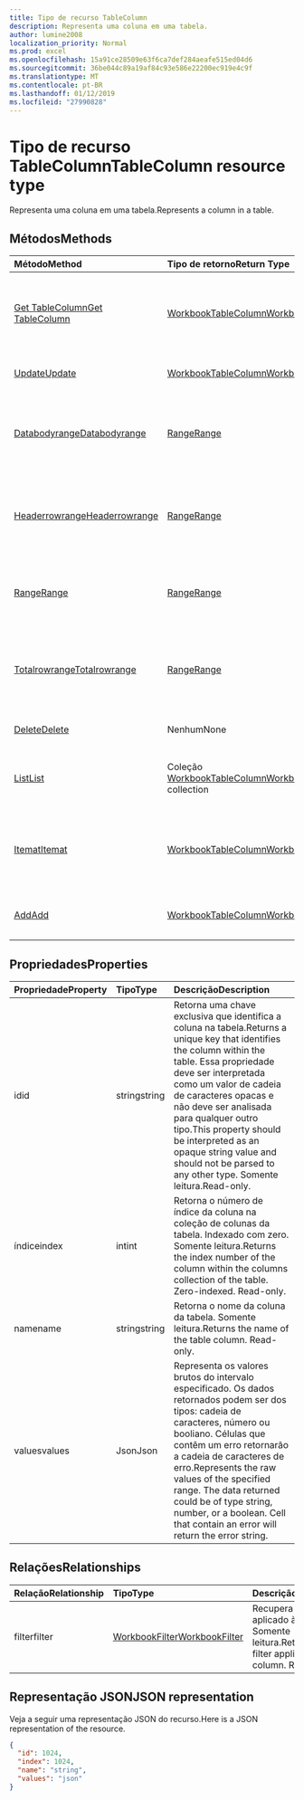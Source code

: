 ```yaml
---
title: Tipo de recurso TableColumn
description: Representa uma coluna em uma tabela.
author: lumine2008
localization_priority: Normal
ms.prod: excel
ms.openlocfilehash: 15a91ce28509e63f6ca7def284aeafe515ed04d6
ms.sourcegitcommit: 36be044c89a19af84c93e586e22200ec919e4c9f
ms.translationtype: MT
ms.contentlocale: pt-BR
ms.lasthandoff: 01/12/2019
ms.locfileid: "27990828"
---
```

# <a name="tablecolumn-resource-type"></a><span data-ttu-id="c0103-103">Tipo de recurso TableColumn</span><span class="sxs-lookup"><span data-stu-id="c0103-103">TableColumn resource type</span></span>

<span data-ttu-id="c0103-104">Representa uma coluna em uma tabela.</span><span class="sxs-lookup"><span data-stu-id="c0103-104">Represents a column in a table.</span></span>


## <a name="methods"></a><span data-ttu-id="c0103-105">Métodos</span><span class="sxs-lookup"><span data-stu-id="c0103-105">Methods</span></span>

| <span data-ttu-id="c0103-106">Método</span><span class="sxs-lookup"><span data-stu-id="c0103-106">Method</span></span>           | <span data-ttu-id="c0103-107">Tipo de retorno</span><span class="sxs-lookup"><span data-stu-id="c0103-107">Return Type</span></span>    |<span data-ttu-id="c0103-108">Descrição</span><span class="sxs-lookup"><span data-stu-id="c0103-108">Description</span></span>|
|:---------------|:--------|:----------|
|[<span data-ttu-id="c0103-109">Get TableColumn</span><span class="sxs-lookup"><span data-stu-id="c0103-109">Get TableColumn</span></span>](../api/tablecolumn-get.md) | [<span data-ttu-id="c0103-110">WorkbookTableColumn</span><span class="sxs-lookup"><span data-stu-id="c0103-110">WorkbookTableColumn</span></span>](tablecolumn.md) |<span data-ttu-id="c0103-111">Leia as propriedades e os relacionamentos do objeto tableColumn.</span><span class="sxs-lookup"><span data-stu-id="c0103-111">Read properties and relationships of tableColumn object.</span></span>|
|[<span data-ttu-id="c0103-112">Update</span><span class="sxs-lookup"><span data-stu-id="c0103-112">Update</span></span>](../api/tablecolumn-update.md) | [<span data-ttu-id="c0103-113">WorkbookTableColumn</span><span class="sxs-lookup"><span data-stu-id="c0103-113">WorkbookTableColumn</span></span>](tablecolumn.md) |<span data-ttu-id="c0103-114">Atualize o objeto TableColumn.</span><span class="sxs-lookup"><span data-stu-id="c0103-114">Update TableColumn object.</span></span> |
|[<span data-ttu-id="c0103-115">Databodyrange</span><span class="sxs-lookup"><span data-stu-id="c0103-115">Databodyrange</span></span>](../api/tablecolumn-databodyrange.md)|[<span data-ttu-id="c0103-116">Range</span><span class="sxs-lookup"><span data-stu-id="c0103-116">Range</span></span>](range.md)|<span data-ttu-id="c0103-117">Obtém o objeto de intervalo associado ao corpo de dados da coluna.</span><span class="sxs-lookup"><span data-stu-id="c0103-117">Gets the range object associated with the data body of the column.</span></span>|
|[<span data-ttu-id="c0103-118">Headerrowrange</span><span class="sxs-lookup"><span data-stu-id="c0103-118">Headerrowrange</span></span>](../api/tablecolumn-headerrowrange.md)|[<span data-ttu-id="c0103-119">Range</span><span class="sxs-lookup"><span data-stu-id="c0103-119">Range</span></span>](range.md)|<span data-ttu-id="c0103-120">Obtém o objeto de intervalo associado à linha de cabeçalho da coluna.</span><span class="sxs-lookup"><span data-stu-id="c0103-120">Gets the range object associated with the header row of the column.</span></span>|
|[<span data-ttu-id="c0103-121">Range</span><span class="sxs-lookup"><span data-stu-id="c0103-121">Range</span></span>](../api/tablecolumn-range.md)|[<span data-ttu-id="c0103-122">Range</span><span class="sxs-lookup"><span data-stu-id="c0103-122">Range</span></span>](range.md)|<span data-ttu-id="c0103-123">Obtém o objeto de intervalo associado a toda a coluna.</span><span class="sxs-lookup"><span data-stu-id="c0103-123">Gets the range object associated with the entire column.</span></span>|
|[<span data-ttu-id="c0103-124">Totalrowrange</span><span class="sxs-lookup"><span data-stu-id="c0103-124">Totalrowrange</span></span>](../api/tablecolumn-totalrowrange.md)|[<span data-ttu-id="c0103-125">Range</span><span class="sxs-lookup"><span data-stu-id="c0103-125">Range</span></span>](range.md)|<span data-ttu-id="c0103-126">Obtém o objeto de intervalo associado à linha de totais da coluna.</span><span class="sxs-lookup"><span data-stu-id="c0103-126">Gets the range object associated with the totals row of the column.</span></span>|
|[<span data-ttu-id="c0103-127">Delete</span><span class="sxs-lookup"><span data-stu-id="c0103-127">Delete</span></span>](../api/tablecolumn-delete.md)|<span data-ttu-id="c0103-128">Nenhum</span><span class="sxs-lookup"><span data-stu-id="c0103-128">None</span></span>|<span data-ttu-id="c0103-129">Exclui a coluna da tabela.</span><span class="sxs-lookup"><span data-stu-id="c0103-129">Deletes the column from the table.</span></span>|
|[<span data-ttu-id="c0103-130">List</span><span class="sxs-lookup"><span data-stu-id="c0103-130">List</span></span>](../api/tablecolumn-list.md) | <span data-ttu-id="c0103-131">Coleção [WorkbookTableColumn](tablecolumn.md)</span><span class="sxs-lookup"><span data-stu-id="c0103-131">[WorkbookTableColumn](tablecolumn.md) collection</span></span> |<span data-ttu-id="c0103-132">Obtenha uma coleção de objetos tableColumn.</span><span class="sxs-lookup"><span data-stu-id="c0103-132">Get tableColumn object collection.</span></span> |
|[<span data-ttu-id="c0103-133">Itemat</span><span class="sxs-lookup"><span data-stu-id="c0103-133">Itemat</span></span>](../api/tablecolumncollection-itemat.md)|[<span data-ttu-id="c0103-134">WorkbookTableColumn</span><span class="sxs-lookup"><span data-stu-id="c0103-134">WorkbookTableColumn</span></span>](tablecolumn.md)|<span data-ttu-id="c0103-135">Obtém uma coluna com base em sua posição na coleção.</span><span class="sxs-lookup"><span data-stu-id="c0103-135">Gets a column based on its position in the collection.</span></span>|
|[<span data-ttu-id="c0103-136">Add</span><span class="sxs-lookup"><span data-stu-id="c0103-136">Add</span></span>](../api/tablecolumncollection-add.md)|[<span data-ttu-id="c0103-137">WorkbookTableColumn</span><span class="sxs-lookup"><span data-stu-id="c0103-137">WorkbookTableColumn</span></span>](tablecolumn.md)|<span data-ttu-id="c0103-138">Adiciona uma nova coluna à tabela.</span><span class="sxs-lookup"><span data-stu-id="c0103-138">Adds a new column to the table.</span></span>|

## <a name="properties"></a><span data-ttu-id="c0103-139">Propriedades</span><span class="sxs-lookup"><span data-stu-id="c0103-139">Properties</span></span>
| <span data-ttu-id="c0103-140">Propriedade</span><span class="sxs-lookup"><span data-stu-id="c0103-140">Property</span></span>     | <span data-ttu-id="c0103-141">Tipo</span><span class="sxs-lookup"><span data-stu-id="c0103-141">Type</span></span>   |<span data-ttu-id="c0103-142">Descrição</span><span class="sxs-lookup"><span data-stu-id="c0103-142">Description</span></span>|
|:---------------|:--------|:----------|
|<span data-ttu-id="c0103-143">id</span><span class="sxs-lookup"><span data-stu-id="c0103-143">id</span></span>|<span data-ttu-id="c0103-144">string</span><span class="sxs-lookup"><span data-stu-id="c0103-144">string</span></span>|<span data-ttu-id="c0103-145">Retorna uma chave exclusiva que identifica a coluna na tabela.</span><span class="sxs-lookup"><span data-stu-id="c0103-145">Returns a unique key that identifies the column within the table.</span></span> <span data-ttu-id="c0103-146">Essa propriedade deve ser interpretada como um valor de cadeia de caracteres opacas e não deve ser analisada para qualquer outro tipo.</span><span class="sxs-lookup"><span data-stu-id="c0103-146">This property should be interpreted as an opaque string value and should not be parsed to any other type.</span></span> <span data-ttu-id="c0103-147">Somente leitura.</span><span class="sxs-lookup"><span data-stu-id="c0103-147">Read-only.</span></span>|
|<span data-ttu-id="c0103-148">índice</span><span class="sxs-lookup"><span data-stu-id="c0103-148">index</span></span>|<span data-ttu-id="c0103-149">int</span><span class="sxs-lookup"><span data-stu-id="c0103-149">int</span></span>|<span data-ttu-id="c0103-p102">Retorna o número de índice da coluna na coleção de colunas da tabela. Indexado com zero. Somente leitura.</span><span class="sxs-lookup"><span data-stu-id="c0103-p102">Returns the index number of the column within the columns collection of the table. Zero-indexed. Read-only.</span></span>|
|<span data-ttu-id="c0103-153">name</span><span class="sxs-lookup"><span data-stu-id="c0103-153">name</span></span>|<span data-ttu-id="c0103-154">string</span><span class="sxs-lookup"><span data-stu-id="c0103-154">string</span></span>|<span data-ttu-id="c0103-p103">Retorna o nome da coluna da tabela. Somente leitura.</span><span class="sxs-lookup"><span data-stu-id="c0103-p103">Returns the name of the table column. Read-only.</span></span>|
|<span data-ttu-id="c0103-157">values</span><span class="sxs-lookup"><span data-stu-id="c0103-157">values</span></span>|<span data-ttu-id="c0103-158">Json</span><span class="sxs-lookup"><span data-stu-id="c0103-158">Json</span></span>|<span data-ttu-id="c0103-p104">Representa os valores brutos do intervalo especificado. Os dados retornados podem ser dos tipos: cadeia de caracteres, número ou booliano. Células que contêm um erro retornarão a cadeia de caracteres de erro.</span><span class="sxs-lookup"><span data-stu-id="c0103-p104">Represents the raw values of the specified range. The data returned could be of type string, number, or a boolean. Cell that contain an error will return the error string.</span></span>|

## <a name="relationships"></a><span data-ttu-id="c0103-162">Relações</span><span class="sxs-lookup"><span data-stu-id="c0103-162">Relationships</span></span>
| <span data-ttu-id="c0103-163">Relação</span><span class="sxs-lookup"><span data-stu-id="c0103-163">Relationship</span></span> | <span data-ttu-id="c0103-164">Tipo</span><span class="sxs-lookup"><span data-stu-id="c0103-164">Type</span></span>   |<span data-ttu-id="c0103-165">Descrição</span><span class="sxs-lookup"><span data-stu-id="c0103-165">Description</span></span>|
|:---------------|:--------|:----------|
|<span data-ttu-id="c0103-166">filter</span><span class="sxs-lookup"><span data-stu-id="c0103-166">filter</span></span>|[<span data-ttu-id="c0103-167">WorkbookFilter</span><span class="sxs-lookup"><span data-stu-id="c0103-167">WorkbookFilter</span></span>](filter.md)|<span data-ttu-id="c0103-p105">Recupera o filtro aplicado à coluna. Somente leitura.</span><span class="sxs-lookup"><span data-stu-id="c0103-p105">Retrieve the filter applied to the column. Read-only.</span></span>|

## <a name="json-representation"></a><span data-ttu-id="c0103-170">Representação JSON</span><span class="sxs-lookup"><span data-stu-id="c0103-170">JSON representation</span></span>

<span data-ttu-id="c0103-171">Veja a seguir uma representação JSON do recurso.</span><span class="sxs-lookup"><span data-stu-id="c0103-171">Here is a JSON representation of the resource.</span></span>

<!--{
  "blockType": "resource",
  "optionalProperties": [],
  "keyProperty": "id",
  "baseType": "microsoft.graph.entity",
  "@odata.type": "microsoft.graph.workbookTableColumn"
}-->

```json
{
  "id": 1024,
  "index": 1024,
  "name": "string",
  "values": "json"
}

```

<!-- uuid: 8fcb5dbc-d5aa-4681-8e31-b001d5168d79
2015-10-25 14:57:30 UTC -->
<!-- {
  "type": "#page.annotation",
  "description": "TableColumn resource",
  "keywords": "",
  "section": "documentation",
  "tocPath": ""
}-->
